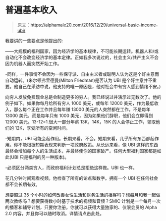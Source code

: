 # 普遍基本收入

> 原文：<https://alphamale20.com/2016/12/29/universal-basic-income-ubi/>

我要讲的一些要点是他提出的:

——大规模的福利国家，因为经济学的基本规律，不可能长期运转。机器人和/或自动化不会改变经济学的基本定律。正如我多次说过的，社会主义/共产主义不会因为机器人而突然开始工作。

-同样，一件事情不会因为一些保守派、自由主义者或聪明人认为这是个好主意而自动运转。(米尔顿弗里德曼(Milton Friedman)是否认为 UBI 是个好主意并不重要。他自己在采访中说，他支持的唯一原因是，他对社会中有穷人感到情绪不安。)

向穷人发放免费现金总是会制造更多的穷人。我已经说过并演示过无数次了。他的例子如下。如果你每月给所有穷人 1000 美元，或每年 12000 美元，作为最低收入，那么每个正在工作并且每年赚 13000 美元的人突然都在工作，不是每年 13000 美元，而是每年只有 1000 美元，因为如果他们辞职，他们会立即得到 12000 美元。13-12=1.很大一部分年薪 13K，14K，15K 的人会停止工作，领取他们的 12K，享受所有的空闲时间。

-短期内，UBI 可能会起作用。长期来看，不会。短期来看，几乎所有东西都起作用。你不能根据短期表现来判断一项政府政策。从长远来看，像 UBI 这样的东西最终会增加每个人的生活成本，并最终使你的国家破产。任何大型福利国家都是如此(UBI 只是福利的另一种版本)。

-必须区分两类穷人，而政府福利计划总是拒绝这样做。UBI 也一样。

花几分钟时间观看视频。他检查了所有的论点和数字。拥有一个 UBI 在任何社会都不会长期有效。

想要超过 35 个小时的如何改善女性生活和财务生活的播客吗？想每月和我一起做两次教练吗？想要获得数小时基于技术的视频和音频？SMIC 计划是一个每月一次的播客和辅导计划，只要你注册，你就可以获得大量独家的、仅限会员的 Alpha 2.0 内容，并且你可以随时取消。详情请点击此处。